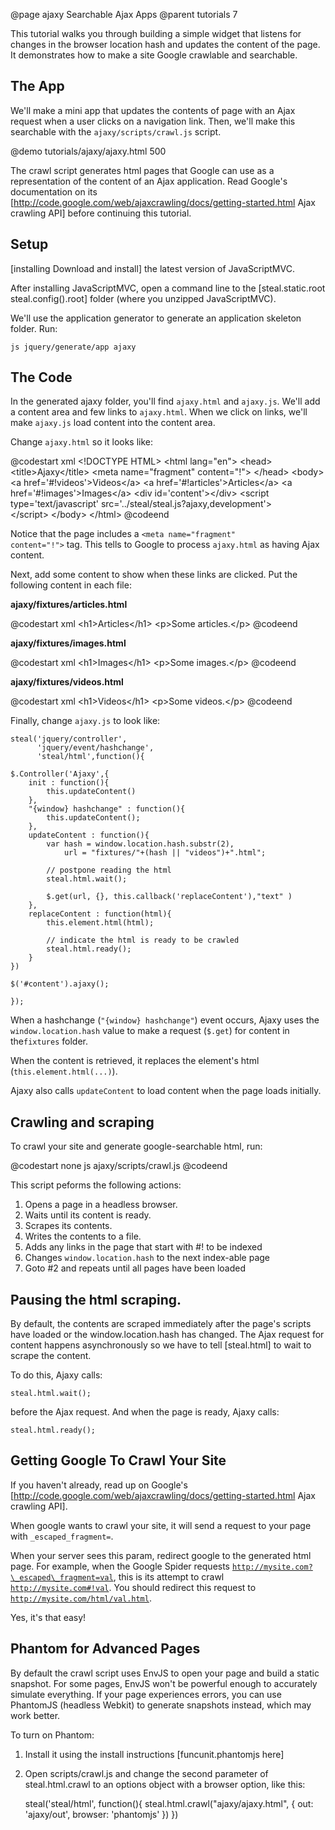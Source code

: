 @page ajaxy Searchable Ajax Apps
@parent tutorials 7

This tutorial walks you through building a simple widget
that listens for changes in the browser location hash
and updates the content of the page.  It demonstrates how to make
a site Google crawlable and searchable.

## The App

We'll make a mini app that updates the contents of page with an
Ajax request when a user clicks on a navigation link. Then, we'll make this searchable
with the <code>ajaxy/scripts/crawl.js</code> script.

@demo tutorials/ajaxy/ajaxy.html 500

The crawl script generates html pages that Google can use as a representation
of the content of an Ajax application.  Read Google's documentation on its
[http://code.google.com/web/ajaxcrawling/docs/getting-started.html Ajax crawling API]
 before continuing this tutorial.

## Setup

[installing Download and install] the latest version of JavaScriptMVC.

After installing JavaScriptMVC, open a command line to 
the [steal.static.root steal.config().root] folder (where you unzipped
JavaScriptMVC).  


We'll use the application generator to generate an application
skeleton folder.  Run:

    js jquery/generate/app ajaxy

## The Code

In the generated ajaxy folder, you'll find <code>ajaxy.html</code>
and <code>ajaxy.js</code>.  We'll add a content area
and few links to 
<code>ajaxy.html</code>.  When we click on  links,
we'll make <code>ajaxy.js</code> load content into
the content area.

Change <code>ajaxy.html</code> so it looks like:

@codestart xml
&lt;!DOCTYPE HTML>
&lt;html lang="en">
    &lt;head>
        &lt;title>Ajaxy&lt;/title>
        &lt;meta name="fragment" content="!">
    &lt;/head>
    &lt;body>
        &lt;a href='#!videos'>Videos&lt;/a>
        &lt;a href='#!articles'>Articles&lt;/a>
        &lt;a href='#!images'>Images&lt;/a>
        &lt;div id='content'>&lt;/div>
        &lt;script type='text/javascript' 
            src='../steal/steal.js?ajaxy,development'>	 
        &lt;/script>
    &lt;/body>
&lt;/html>
@codeend

Notice that the page includes a <code>&lt;meta name="fragment" content="!"&gt;</code>
tag.  This tells to Google to process <code>ajaxy.html</code> as having Ajax content.

Next, add some content to show when these links are clicked.  Put the following content
in each file:

__ajaxy/fixtures/articles.html__

@codestart xml
&lt;h1>Articles&lt;/h1>
&lt;p>Some articles.&lt;/p>
@codeend

__ajaxy/fixtures/images.html__

@codestart xml
&lt;h1>Images&lt;/h1>
&lt;p>Some images.&lt;/p>
@codeend

__ajaxy/fixtures/videos.html__

@codestart xml
&lt;h1>Videos&lt;/h1>
&lt;p>Some videos.&lt;/p>
@codeend

Finally, change <code>ajaxy.js</code> to look like:


    steal('jquery/controller',
          'jquery/event/hashchange', 
          'steal/html',function(){
          
    $.Controller('Ajaxy',{
        init : function(){
            this.updateContent()
        },
        "{window} hashchange" : function(){
            this.updateContent();
        },
        updateContent : function(){
            var hash = window.location.hash.substr(2),
                url = "fixtures/"+(hash || "videos")+".html";
            
            // postpone reading the html 
            steal.html.wait();
            
            $.get(url, {}, this.callback('replaceContent'),"text" )
        },
        replaceContent : function(html){
            this.element.html(html);
            
            // indicate the html is ready to be crawled
            steal.html.ready();
        }
    })
    
    $('#content').ajaxy();
    
    });

When a hashchange (<code>"{window} hashchange"</code>) event occurs, Ajaxy
uses the <code>window.location.hash</code> value to make a 
request (<code>$.get</code>)
for content in the<code>fixtures</code> folder.  

When the content is retrieved, it replaces the element's 
html (<code>this.element.html(...)</code>).

Ajaxy also calls <code>updateContent</code> to load content when
the page loads initially. 

## Crawling and scraping

To crawl your site and generate google-searchable html, run:

@codestart none
js ajaxy/scripts/crawl.js
@codeend

This script peforms the following actions:

  1. Opens a page in a headless browser.
  2. Waits until its content is ready.
  3. Scrapes its contents.
  4. Writes the contents to a file.
  5. Adds any links in the page that start with #! to be indexed
  6. Changes <code>window.location.hash</code> to the next index-able page
  7. Goto #2 and repeats until all pages have been loaded


## Pausing the html scraping.

By default, the contents are scraped immediately after the page's scripts have loaded or
the window.location.hash has changed.  The Ajax request for content
happens asynchronously so we have to tell [steal.html] to wait to scrape the content.

To do this, Ajaxy calls:

    steal.html.wait();
    
before the Ajax request.  And when the page is ready, Ajaxy calls:

    steal.html.ready();
    
## Getting Google To Crawl Your Site

If you haven't already, read up on 
Google's [http://code.google.com/web/ajaxcrawling/docs/getting-started.html Ajax crawling API].

When google wants to crawl your site, it will send a 
request to your page with <code>\_escaped\_fragment=</code>.  
	
When your server sees this param, redirect google to the generated html page.  For example, when the Google Spider requests <code>http://mysite.com?\_escaped\_fragment=val</code>, this is its attempt to crawl <code>http://mysite.com#!val</code>.  You should redirect this request to <code>http://mysite.com/html/val.html</code>.

Yes, it's that easy!

## Phantom for Advanced Pages

By default the crawl script uses EnvJS to open your page and build a static snapshot.  For some pages, EnvJS won't be powerful enough to accurately simulate everything.  If your page experiences errors, you can use PhantomJS (headless Webkit) to generate snapshots instead, which may work better.

To turn on Phantom:

1. Install it using the install instructions [funcunit.phantomjs here]
1. Open scripts/crawl.js and change the second parameter of steal.html.crawl to an options object with a browser option, like this:

    steal('steal/html', function(){
		steal.html.crawl("ajaxy/ajaxy.html", 
		{
			out: 'ajaxy/out',
			browser: 'phantomjs'
		})
	})